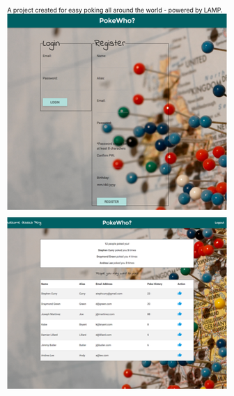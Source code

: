 A project created for easy poking all around the world - powered by LAMP.
<br>
![alt tag](https://raw.githubusercontent.com/gesseekur/pokewho/master/assets/img/screencapture-localhost-8888-index-php-1454617329460.png)

![alt tag](https://raw.githubusercontent.com/gesseekur/pokewho/master/assets/img/screencapture-localhost-8888-index-php-1454619377376%20(1).png)
